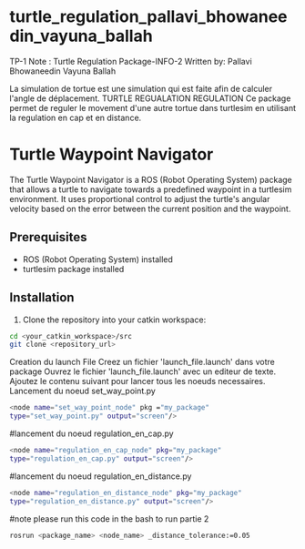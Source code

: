 # turtle_regulation_pallavi_bhowaneedin_vayuna_ballah

 

TP-1 Note : Turtle Regulation Package-INFO-2
Written by:
Pallavi Bhowaneedin
Vayuna Ballah

La simulation de tortue est une simulation qui est faite afin de calculer l'angle de déplacement.
TURTLE REGUALATION REGULATION
Ce package permet de reguler le movement d'une autre tortue dans turtlesim en utilisant la regulation en cap et en distance.

 # Turtle Waypoint Navigator

The Turtle Waypoint Navigator is a ROS (Robot Operating System) package that allows a turtle to navigate towards a predefined waypoint in a turtlesim environment. It uses proportional control to adjust the turtle's angular velocity based on the error between the current position and the waypoint.

## Prerequisites

- ROS (Robot Operating System) installed
- turtlesim package installed

## Installation

1. Clone the repository into your catkin workspace:

```bash
cd <your_catkin_workspace>/src
git clone <repository_url>
```


Creation du launch File
Creez un fichier 'launch_file.launch' dans votre package
Ouvrez le fichier 'launch_file.launch' avec un editeur de texte.
Ajoutez le contenu suivant pour lancer tous les noeuds necessaires.
Lancement du noeud set_way_point.py
```sh
<node name="set_way_point_node" pkg ="my_package" 
type="set_way_point.py" output="screen"/>
````

 

#lancement du noeud regulation_en_cap.py
```sh
<node name="regulation_en_cap_node" pkg="my_package" 
type="regulation_en_cap.py" output="screen"/>
```
 


#lancement du noeud regulation_en_distance.py
```sh
<node name="regulation_en_distance_node" pkg="my_package" 
type="regulation_en_distance.py" output="screen"/>
```
 #note
 please run this code in the bash to run partie 2
 ```sh
 rosrun <package_name> <node_name> _distance_tolerance:=0.05
```
